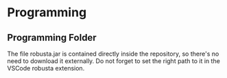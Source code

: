 # Programming
Programming Folder
-----
The file robusta.jar is contained directly inside the repository, so there's no need to download it externally. Do not forget to set the right path to it in the VSCode robusta extension.